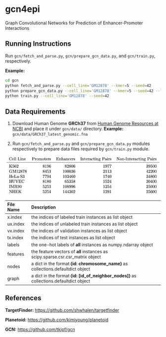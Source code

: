 # gcn4epi
Graph Convolutional Networks for Prediction of Enhancer-Promoter Interactions

## Running Instructions

Run `gcn/fetch_and_parse.py`, `gcn/prepare_gcn_data.py`, and `gcn/train.py`, respectively.

**Example:**
```bash
cd gcn
python fetch_and_parse.py --cell_line='GM12878' --kmer=5 --seed=42
python prepare_gcn_data.py --cell_line='GM12878' --kmer=5 --seed=42 --label_rate=0.2
python train.py --cell_line='GM12878' --seed=42
```

## Data Requirements

1. Download Human Genome **GRCh37** from [Human Genome Resources at NCBI](https://www.ncbi.nlm.nih.gov/projects/genome/guide/human/index.shtml) and place it under `gcn/data/` directory. **Example:** `gcn/data/GRCh37_latest_genomic.fna`

2. Run `gcn/fetch_and_parse.py` and `gcn/prepare_gcn_data.py` modules respectively to prepare data files required by `gcn/train.py` module.

![S1](gcn/data/s1.png)

| **File Name** | **Description** |
| :-- | :-- |
| x.index  | the indices of labeled train instances as list object |
| ux.index | the indices of unlabeled train instances as list object |
| vx.index | the indices of validation instances as list object |
| tx.index | the indices of test instances as list object |
| labels   | the one-hot labels of **all** instances as numpy.ndarray object |
| features | the feature vectors of **all** instances as scipy.sparse.csr.csr_matrix object |
| nodes    | a dict in the format **{id: chromosome_name}** as collections.defaultdict object |
| graph | a dict in the format **{id: [id_of_neighbor_nodes]}** as collections.defaultdict object |

## References

**TargetFinder:** https://github.com/shwhalen/targetfinder

**Planetoid:** https://github.com/kimiyoung/planetoid

**GCN:** https://github.com/tkipf/gcn